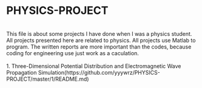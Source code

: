 # PHYSICS-PROJECT

<br>
This file is about some projects I have done when I was a physics student.
All projects presented here are related to physics.
All projects use Matlab to program.
The written reports are more important than the codes, because coding for engineering use just work as a caculation.
<br>
<br>
1. Three-Dimensional Potential Distribution and Electromagnetic Wave Propagation Simulation(https://github.com/yyywrz/PHYSICS-PROJECT/master/1/README.md)
  

